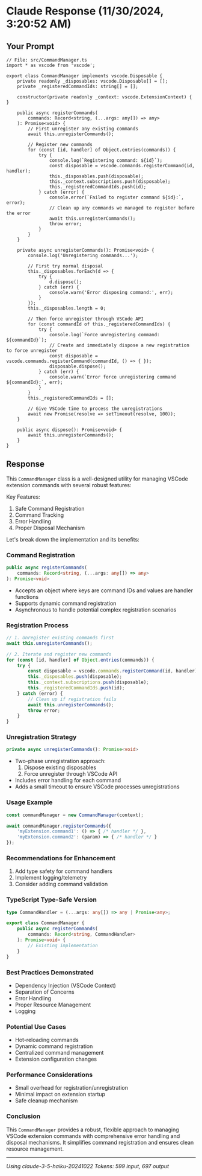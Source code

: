 # Claude Response (11/30/2024, 3:20:52 AM)

## Your Prompt
```
// File: src/CommandManager.ts
import * as vscode from 'vscode';

export class CommandManager implements vscode.Disposable {
    private readonly _disposables: vscode.Disposable[] = [];
    private _registeredCommandIds: string[] = [];

    constructor(private readonly _context: vscode.ExtensionContext) { }

    public async registerCommands(
        commands: Record<string, (...args: any[]) => any>
    ): Promise<void> {
        // First unregister any existing commands
        await this.unregisterCommands();

        // Register new commands
        for (const [id, handler] of Object.entries(commands)) {
            try {
                console.log(`Registering command: ${id}`);
                const disposable = vscode.commands.registerCommand(id, handler);
                this._disposables.push(disposable);
                this._context.subscriptions.push(disposable);
                this._registeredCommandIds.push(id);
            } catch (error) {
                console.error(`Failed to register command ${id}:`, error);
                // Clean up any commands we managed to register before the error
                await this.unregisterCommands();
                throw error;
            }
        }
    }

    private async unregisterCommands(): Promise<void> {
        console.log('Unregistering commands...');

        // First try normal disposal
        this._disposables.forEach(d => {
            try {
                d.dispose();
            } catch (err) {
                console.warn('Error disposing command:', err);
            }
        });
        this._disposables.length = 0;

        // Then force unregister through VSCode API
        for (const commandId of this._registeredCommandIds) {
            try {
                console.log(`Force unregistering command: ${commandId}`);
                // Create and immediately dispose a new registration to force unregister
                const disposable = vscode.commands.registerCommand(commandId, () => { });
                disposable.dispose();
            } catch (err) {
                console.warn(`Error force unregistering command ${commandId}:`, err);
            }
        }
        this._registeredCommandIds = [];

        // Give VSCode time to process the unregistrations
        await new Promise(resolve => setTimeout(resolve, 100));
    }

    public async dispose(): Promise<void> {
        await this.unregisterCommands();
    }
}

```

## Response
This `CommandManager` class is a well-designed utility for managing VSCode extension commands with several robust features:

Key Features:
1. Safe Command Registration
2. Command Tracking
3. Error Handling
4. Proper Disposal Mechanism

Let's break down the implementation and its benefits:

### Command Registration
```typescript
public async registerCommands(
    commands: Record<string, (...args: any[]) => any>
): Promise<void>
```
- Accepts an object where keys are command IDs and values are handler functions
- Supports dynamic command registration
- Asynchronous to handle potential complex registration scenarios

### Registration Process
```typescript
// 1. Unregister existing commands first
await this.unregisterCommands();

// 2. Iterate and register new commands
for (const [id, handler] of Object.entries(commands)) {
    try {
        const disposable = vscode.commands.registerCommand(id, handler);
        this._disposables.push(disposable);
        this._context.subscriptions.push(disposable);
        this._registeredCommandIds.push(id);
    } catch (error) {
        // Clean up if registration fails
        await this.unregisterCommands();
        throw error;
    }
}
```

### Unregistration Strategy
```typescript
private async unregisterCommands(): Promise<void>
```
- Two-phase unregistration approach:
  1. Dispose existing disposables
  2. Force unregister through VSCode API
- Includes error handling for each command
- Adds a small timeout to ensure VSCode processes unregistrations

### Usage Example
```typescript
const commandManager = new CommandManager(context);

await commandManager.registerCommands({
    'myExtension.command1': () => { /* handler */ },
    'myExtension.command2': (param) => { /* handler */ }
});
```

### Recommendations for Enhancement
1. Add type safety for command handlers
2. Implement logging/telemetry
3. Consider adding command validation

### TypeScript Type-Safe Version
```typescript
type CommandHandler = (...args: any[]) => any | Promise<any>;

export class CommandManager {
    public async registerCommands(
        commands: Record<string, CommandHandler>
    ): Promise<void> {
        // Existing implementation
    }
}
```

### Best Practices Demonstrated
- Dependency Injection (VSCode Context)
- Separation of Concerns
- Error Handling
- Proper Resource Management
- Logging

### Potential Use Cases
- Hot-reloading commands
- Dynamic command registration
- Centralized command management
- Extension configuration changes

### Performance Considerations
- Small overhead for registration/unregistration
- Minimal impact on extension startup
- Safe cleanup mechanism

### Conclusion
This `CommandManager` provides a robust, flexible approach to managing VSCode extension commands with comprehensive error handling and disposal mechanisms. It simplifies command registration and ensures clean resource management.

---
*Using claude-3-5-haiku-20241022*
*Tokens: 599 input, 697 output*